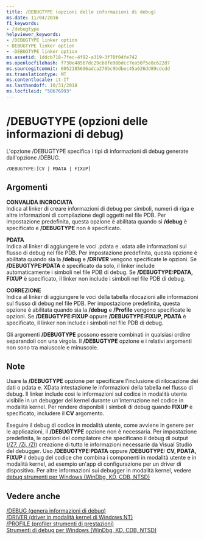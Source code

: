 ```yaml
---
title: /DEBUGTYPE (opzioni delle informazioni di debug)
ms.date: 11/04/2016
f1_keywords:
- /debugtype
helpviewer_keywords:
- /DEBUGTYPE linker option
- DEBUGTYPE linker option
- -DEBUGTYPE linker option
ms.assetid: 1ddcb718-7fec-4f92-a319-3f70f04fe742
ms.openlocfilehash: f730e485b7dc29cb8fe98bdcc7ea50f5e8c622d7
ms.sourcegitcommit: 6052185696adca270bc9bdbec45a626dd89cdcdd
ms.translationtype: MT
ms.contentlocale: it-IT
ms.lasthandoff: 10/31/2018
ms.locfileid: "50676993"
---
```

# <a name="debugtype-debug-info-options"></a>/DEBUGTYPE (opzioni delle informazioni di debug)

L'opzione /DEBUGTYPE specifica i tipi di informazioni di debug generate dall'opzione /DEBUG.

```
/DEBUGTYPE:[CV | PDATA | FIXUP]
```

## <a name="arguments"></a>Argomenti

**CONVALIDA INCROCIATA**<br/>
Indica al linker di creare informazioni di debug per simboli, numeri di riga e altre informazioni di compilazione degli oggetti nel file PDB. Per impostazione predefinita, questa opzione è abilitata quando si **/debug** è specificato e **/DEBUGTYPE** non è specificato.

**PDATA**<br/>
Indica al linker di aggiungere le voci .pdata e .xdata alle informazioni sul flusso di debug nel file PDB. Per impostazione predefinita, questa opzione è abilitata quando sia la **/debug** e **/DRIVER** vengono specificate le opzioni. Se **/DEBUGTYPE:PDATA** è specificato da solo, il linker include automaticamente i simboli nel file PDB di debug. Se **/DEBUGTYPE:PDATA, FIXUP** è specificato, il linker non include i simboli nel file PDB di debug.

**CORREZIONE**<br/>
Indica al linker di aggiungere le voci della tabella rilocazioni alle informazioni sul flusso di debug nel file PDB. Per impostazione predefinita, questa opzione è abilitata quando sia la **/debug** e **/Profile** vengono specificate le opzioni. Se **/DEBUGTYPE:FIXUP** oppure **/DEBUGTYPE:FIXUP, PDATA** è specificato, il linker non include i simboli nel file PDB di debug.

Gli argomenti **/DEBUGTYPE** possono essere combinati in qualsiasi ordine separandoli con una virgola. Il **/DEBUGTYPE** opzione e i relativi argomenti non sono tra maiuscole e minuscole.

## <a name="remarks"></a>Note

Usare la **/DEBUGTYPE** opzione per specificare l'inclusione di rilocazione dei dati o pdata e. XData intestazione le informazioni della tabella nel flusso di debug. Il linker include così le informazioni sul codice in modalità utente visibile in un debugger del kernel durante un'interruzione nel codice in modalità kernel. Per rendere disponibili i simboli di debug quando **FIXUP** è specificato, includere il **CV** argomento.

Eseguire il debug di codice in modalità utente, come avviene in genere per le applicazioni, il **/DEBUGTYPE** opzione non è necessaria. Per impostazione predefinita, le opzioni del compilatore che specificano il debug di output ([/Z7, /Zi, /ZI](../../build/reference/z7-zi-zi-debug-information-format.md)) creazione di tutto le informazioni necessarie da Visual Studio del debugger. Uso **/DEBUGTYPE:PDATA** oppure **/DEBUGTYPE: CV, PDATA, FIXUP** il debug del codice che combina i componenti in modalità utente e in modalità kernel, ad esempio un'app di configurazione per un driver di dispositivo. Per altre informazioni sui debugger in modalità kernel, vedere [debug strumenti per Windows (WinDbg, KD, CDB, NTSD)](/windows-hardware/drivers/debugger/index)

## <a name="see-also"></a>Vedere anche

[/DEBUG (genera informazioni di debug)](../../build/reference/debug-generate-debug-info.md)<br/>
[/DRIVER (driver in modalità kernel di Windows NT)](../../build/reference/driver-windows-nt-kernel-mode-driver.md)<br/>
[/PROFILE (profiler strumenti di prestazioni)](../../build/reference/profile-performance-tools-profiler.md)<br/>
[Strumenti di debug per Windows (WinDbg, KD, CDB, NTSD)](/windows-hardware/drivers/debugger/index)